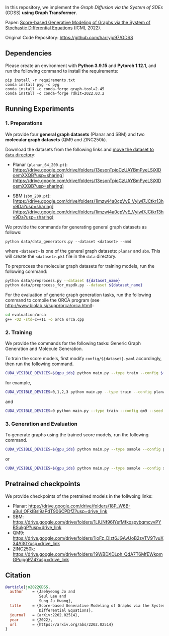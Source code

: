 In this repository, we implement the *Graph Diffusion via the System of SDEs* (GDSS) **using Graph Transformer**.

Paper: [Score-based Generative Modeling of Graphs via the System of Stochastic Differential Equations](https://arxiv.org/abs/2202.02514) (ICML 2022).

Original Code Repository: https://github.com/harryjo97/GDSS

## Dependencies

Please create an environment with **Python 3.9.15** and **Pytorch 1.12.1**, and run the following command to install the requirements:
```
pip install -r requirements.txt
conda install pyg -c pyg
conda install -c conda-forge graph-tool=2.45
conda install -c conda-forge rdkit=2022.03.2
```


## Running Experiments

### 1. Preparations

We provide four **general graph datasets** (Planar and SBM) and two **molecular graph datasets** (QM9 and ZINC250k). 

Download the datasets from the following links and <u>move the dataset to `data` directory</u>:

+ Planar (`planar_64_200.pt`): [https://drive.google.com/drive/folders/13esonTpioCzUAYBmPyeLSjXlDoemXXQB?usp=sharing](https://drive.google.com/drive/folders/13esonTpioCzUAYBmPyeLSjXlDoemXXQB?usp=sharing)

+ SBM (`sbm_200.pt`): [https://drive.google.com/drive/folders/1imzwi4a0cpVvE_Vyiwl7JCtkr13hv9Da?usp=sharing](https://drive.google.com/drive/folders/1imzwi4a0cpVvE_Vyiwl7JCtkr13hv9Da?usp=sharing)

We provide the commands for generating general graph datasets as follows:

```
python data/data_generators.py --dataset <dataset> --mmd
```
where `<dataset>` is one of the general graph datasets: `planar` and `sbm`.
This will create the `<dataset>.pkl` file in the `data` directory.

To preprocess the molecular graph datasets for training models, run the following command:

```sh
python data/preprocess.py --dataset ${dataset_name}
python data/preprocess_for_nspdk.py --dataset ${dataset_name}
```

For the evaluation of generic graph generation tasks, run the following command to compile the ORCA program (see http://www.biolab.si/supp/orca/orca.html):

```sh
cd evaluation/orca 
g++ -O2 -std=c++11 -o orca orca.cpp
```

### 2. Training

We provide the commands for the following tasks: Generic Graph Generation and Molecule Generation.

To train the score models, first modify `config/${dataset}.yaml` accordingly, then run the following command.

```sh
CUDA_VISIBLE_DEVICES=${gpu_ids} python main.py --type train --config ${train_config} --seed ${seed}
```

for example, 

```sh
CUDA_VISIBLE_DEVICES=0,1,2,3 python main.py --type train --config planar --seed 42
```
and
```sh
CUDA_VISIBLE_DEVICES=0 python main.py --type train --config qm9 --seed 42
```

### 3. Generation and Evaluation

To generate graphs using the trained score models, run the following command.

```sh
CUDA_VISIBLE_DEVICES=${gpu_ids} python main.py --type sample --config planar
```
or
```sh
CUDA_VISIBLE_DEVICES=${gpu_ids} python main.py --type sample --config sample_qm9
```


## Pretrained checkpoints

We provide checkpoints of the pretrained models in the follwoing links:
+ Planar: https://drive.google.com/drive/folders/18P_W6B-aBul_OFkIBsl9aPdT906CPDfZ?usp=drive_link
+ SBM: https://drive.google.com/drive/folders/1LIUNf96IYefMfkospvbqmcvvPYBSukgP?usp=drive_link
+ QM9: https://drive.google.com/drive/folders/1loFz_DIzt6JGAvUoB2zvTV9TvuX34A3G?usp=drive_link
+ ZINC250k: https://drive.google.com/drive/folders/19WBDXDLph_QdA7T6MfEWkpmGPujpgPZ4?usp=drive_link

## Citation

```BibTex
@article{jo2022GDSS,
  author    = {Jaehyeong Jo and
               Seul Lee and
               Sung Ju Hwang},
  title     = {Score-based Generative Modeling of Graphs via the System of Stochastic
               Differential Equations},
  journal   = {arXiv:2202.02514},
  year      = {2022},
  url       = {https://arxiv.org/abs/2202.02514}
}
```

